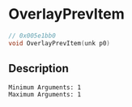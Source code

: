 # OverlayPrevItem
```c
// 0x005e1bb0
void OverlayPrevItem(unk p0)
```
## Description
```
Minimum Arguments: 1
Maximum Arguments: 1
```

